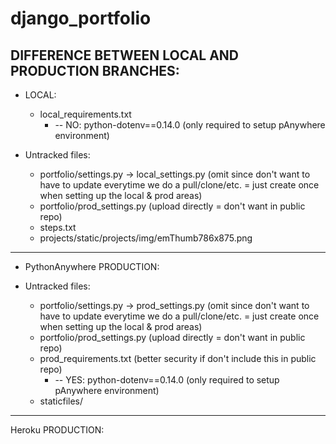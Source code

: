 # django_portfolio

## DIFFERENCE BETWEEN LOCAL AND PRODUCTION BRANCHES:

* LOCAL:

	* local_requirements.txt  
	   * -- NO: python-dotenv==0.14.0 (only required to setup pAnywhere environment)  
 
* Untracked files:

    * portfolio/settings.py -> local_settings.py (omit since don't want to have to
       update everytime we do a pull/clone/etc. = just create once when setting up
       the local & prod areas) 
	* portfolio/prod_settings.py (upload directly = don't want in public repo)
	* steps.txt
	* projects/static/projects/img/emThumb786x875.png 
	
<hr />

* PythonAnywhere PRODUCTION: 

* Untracked files:
	* portfolio/settings.py -> prod_settings.py (omit since don't want to have to
       update everytime we do a pull/clone/etc. = just create once when setting up
       the local & prod areas) 
	* portfolio/prod_settings.py (upload directly = don't want in public repo)
	* prod_requirements.txt (better security if don't include this in public repo)
      * -- YES: python-dotenv==0.14.0  (only required to setup pAnywhere environment) 
	* staticfiles/

<hr />

Heroku PRODUCTION:


